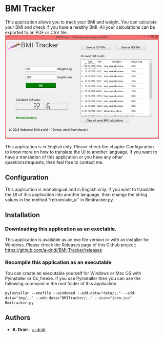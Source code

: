 # BMI Tracker

This application allows you to track your BMI and weight. You can calculate your BMI and check if you have a healthy BMI. All your calculations can be exported to an PDF or CSV file.
![Screenshot of application BMI Tracker](https://raw.githubusercontent.com/a-dridi/BMI-Tracker/master/img/screenshot1.JPG)

This application is in English only. Please check the chapter Configuration to know more on how to translate the UI to another language. If you want to have a translation of this application or you have any other questions/requests, then feel free to contact me. 


## Configuration

This application is monolingual and in English only. If you want to translate the UI of this application into another language, then change the string values in the method "retranslate_ui" in Bmitracker.py.


## Installation
### Downloading this application as an exectable.
This application is available as an exe file version or with an installer for Windows.
Please check the Releases page of this Github project: https://github.com/a-dridi/BMI-Tracker/releases

### Recompile this application as an executable
You can create an executable yourself for Windows or Mac OS with Pyinstaller or Cx_freeze. 
If you use Pyinstaller then you can use the following command in the root folder of this application.
```
pyinstaller --onefile --windowed --add-data="data/;." --add-data="img/;." --add-data="BMITracker/;." --icon="icon.ico" Bmitracker.py
```


## Authors

* **A. Dridi** - [a-dridi](https://github.com/a-dridi/)


